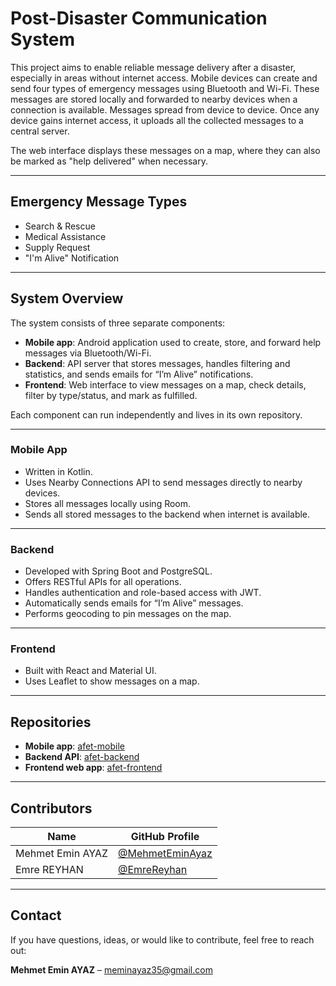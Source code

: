 # Post-Disaster Communication System

This project aims to enable reliable message delivery after a disaster, especially in areas without internet access. Mobile devices can create and send four types of emergency messages using Bluetooth and Wi-Fi. These messages are stored locally and forwarded to nearby devices when a connection is available. Messages spread from device to device. Once any device gains internet access, it uploads all the collected messages to a central server.

The web interface displays these messages on a map, where they can also be marked as "help delivered" when necessary.

---

## Emergency Message Types

- Search & Rescue  
- Medical Assistance  
- Supply Request  
- "I'm Alive" Notification  

---

## System Overview

The system consists of three separate components:

- **Mobile app**: Android application used to create, store, and forward help messages via Bluetooth/Wi-Fi.  
- **Backend**: API server that stores messages, handles filtering and statistics, and sends emails for “I’m Alive” notifications.  
- **Frontend**: Web interface to view messages on a map, check details, filter by type/status, and mark as fulfilled.  

Each component can run independently and lives in its own repository.

---

### Mobile App

- Written in Kotlin.  
- Uses Nearby Connections API to send messages directly to nearby devices.  
- Stores all messages locally using Room.  
- Sends all stored messages to the backend when internet is available.  

---

### Backend

- Developed with Spring Boot and PostgreSQL.  
- Offers RESTful APIs for all operations.  
- Handles authentication and role-based access with JWT.  
- Automatically sends emails for “I’m Alive” messages.  
- Performs geocoding to pin messages on the map.  

---

### Frontend

- Built with React and Material UI.  
- Uses Leaflet to show messages on a map.  

---

## Repositories

- **Mobile app**: [afet-mobile](https://github.com/MehmetEminAyaz/afet-iletisim-mobil)  
- **Backend API**: [afet-backend](https://github.com/MehmetEminAyaz/afet-iletisim-backend)  
- **Frontend web app**: [afet-frontend](https://github.com/MehmetEminAyaz/afet-iletisim-frontend)  

---

## Contributors

| Name              | GitHub Profile                                                    |
|-------------------|-------------------------------------------------------------------|
| Mehmet Emin AYAZ  | [@MehmetEminAyaz](https://github.com/MehmetEminAyaz)             |
| Emre REYHAN       | [@EmreReyhan](https://github.com/ereyhan60)                       |

---

## Contact

If you have questions, ideas, or would like to contribute, feel free to reach out:

**Mehmet Emin AYAZ** – [meminayaz35@gmail.com](mailto:meminayaz35@gmail.com)

